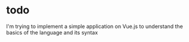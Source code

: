# todo
I'm trying to implement a simple application on Vue.js to understand the basics of the language and its syntax
